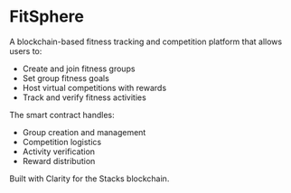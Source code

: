# FitSphere

A blockchain-based fitness tracking and competition platform that allows users to:
- Create and join fitness groups
- Set group fitness goals
- Host virtual competitions with rewards
- Track and verify fitness activities

The smart contract handles:
- Group creation and management
- Competition logistics 
- Activity verification
- Reward distribution

Built with Clarity for the Stacks blockchain.
